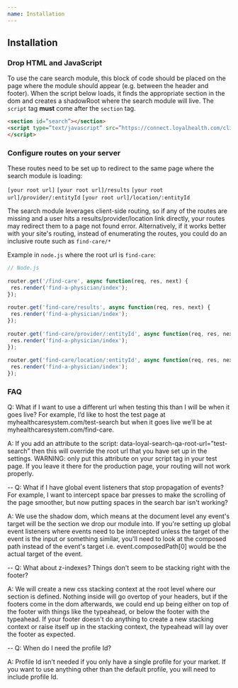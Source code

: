 ```yaml
---
name: Installation
---
```


## Installation

### Drop HTML and JavaScript

To use the care search module, this block of code should be placed on the page where the module should appear (e.g. between the header and footer). When the script below loads, it finds the appropriate section in the dom and creates a shadowRoot where the search module will live. The `script` tag **must** come after the `section` tag.


```html
<section id=”search”></section>
<script type=”text/javascript” src=”https://connect.loyalhealth.com/client/search.bundle.js” data-id=”search-client-id” data-value=”[Your Client ID]” async>
</script>
```

### Configure routes on your server

These routes need to be set up to redirect to the same page where the search module is loading:

`[your root url]`
`[your root url]/results`
`[your root url]/provider/:entityId`
`[your root url]/location/:entityId`
 
The search module leverages client-side routing, so if any of the routes are missing and a user hits a results/provider/location link directly, your routes may redirect them to a page not found error. Alternatively, if it works better with your site's routing, instead of enumerating the routes, you could do an inclusive route such as `find-care/*`

Example in `node.js` where the root url is `find-care`:

```js
// Node.js
 
router.get('/find-care', async function(req, res, next) {
 res.render('find-a-physician/index');
});
 
router.get('find-care/results', async function(req, res, next) {
 res.render('find-a-physician/index');
});
 
router.get('find-care/provider/:entityId', async function(req, res, next) {
 res.render('find-a-physician/index');
});
 
router.get('find-care/location/:entityId', async function(req, res, next) {
 res.render('find-a-physician/index');
});
```

### FAQ

Q: What if I want to use a different url when testing this than I will be when it goes live? For example, I’d like to host the test page at myhealthcaresystem.com/test-search but when it goes live we’ll be at myhealthcaresystem.com/find-care.

A: If you add an attribute to the script: data-loyal-search-qa-root-url=”test-search” then this will override the root url that you have set up in the settings. WARNING: only put this attribute on your script tag in your test page. If you leave it there for the production page, your routing will not work properly.

--
Q: What if I have global event listeners that stop propagation of events? For example, I want to intercept space bar presses to make the scrolling of the page smoother, but now putting spaces in the search bar isn't working?

A: We use the shadow dom, which means at the document level any event's target will be the section we drop our module into. If you're setting up global event listeners where events need to be intercepted unless the target of the event is the input or something similar, you'll need to look at the composed path instead of the event's target i.e. event.composedPath[0] would be the actual target of the event.

--
Q: What about z-indexes? Things don't seem to be stacking right with the footer?

A: We will create a new css stacking context at the root level where our section is defined. Nothing inside will go overtop of your headers, but if the footers come in the dom afterwards, we could end up being either on top of the footer with things like the typeahead, or below the footer with the typeahead. If your footer doesn't do anything to create a new stacking context or raise itself up in the stacking context, the typeahead will lay over the footer as expected.

--
Q: When do I need the profile Id?

A: Profile Id isn’t needed if you only have a single profile for your market. If you want to use anything other than the default profile, you will need to include profile Id.
